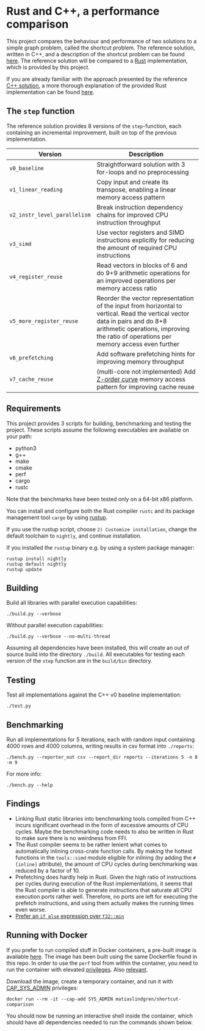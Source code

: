 # Rust and C++, a performance comparison

This project compares the behaviour and performance of two solutions to a simple graph problem, called the shortcut problem.
The reference solution, written in C++, and a description of the shortcut problem can be found [here](http://ppc.cs.aalto.fi/ch2/).
The reference solution will be compared to a [Rust](https://github.com/rust-lang/rust) implementation, which is provided by this project.

If you are already familiar with the approach presented by the reference [C++ solution](http://ppc.cs.aalto.fi/ch2/), a more thorough explanation of the provided Rust implementation can be found [here](/docs/intro.md).

## The `step` function

The reference solution provides 8 versions of the `step`-function, each containing an incremental improvement, built on top of the previous implementation.

Version | Description
--- | ---
`v0_baseline` | Straightforward solution with 3 for-loops and no preprocessing
`v1_linear_reading` | Copy input and create its transpose, enabling a linear memory access pattern
`v2_instr_level_parallelism` | Break instruction dependency chains for improved CPU instruction throughput
`v3_simd` | Use vector registers and SIMD instructions explicitly for reducing the amount of required CPU instructions
`v4_register_reuse` | Read vectors in blocks of 6 and do 9+9 arithmetic operations for an improved operations per memory access ratio
`v5_more_register_reuse` | Reorder the vector representation of the input from horizontal to vertical. Read the vertical vector data in pairs and do 8+8 arithmetic operations, improving the ratio of operations per memory access even further
`v6_prefetching` | Add software prefetching hints for improving memory throughput
`v7_cache_reuse` | (multi-core not implemented) Add [Z-order curve](https://en.wikipedia.org/wiki/Z-order_curve) memory access pattern for improving cache reuse


## Requirements

This project provides 3 scripts for building, benchmarking and testing the project.
These scripts assume the following executables are available on your path:

* python3
* g++
* make
* cmake
* perf
* cargo
* rustc

Note that the benchmarks have been tested only on a 64-bit x86 platform.

You can install and configure both the Rust compiler `rustc` and its package management tool `cargo` by using [rustup](https://github.com/rust-lang-nursery/rustup.rs).

If you use the rustup script, choose `2) Customize installation`, change the default toolchain to `nightly`, and continue installation.

If you installed the `rustup` binary e.g. by using a system package manager:
```
rustup install nightly
rustup default nightly
rustup update
```

## Building

Build all libraries with parallel execution capabilities:
```
./build.py --verbose
```
Without parallel execution capabilities:
```
./build.py --verbose --no-multi-thread
```
Assuming all dependencies have been installed, this will create an out of source build into the directory `./build`.
All executables for testing each version of the `step` function are in the `build/bin` directory.

## Testing

Test all implementations against the C++ v0 baseline implementation:
```
./test.py
```

## Benchmarking

Run all implementations for 5 iterations, each with random input containing 4000 rows and 4000 columns, writing results in csv format into `./reports`:
```
./bench.py --reporter_out csv --report_dir reports --iterations 5 -n 8 -m 9
```
For more info:
```
./bench.py --help
```

## Findings

* Linking Rust static libraries into benchmarking tools compiled from C++ incurs significant overhead in the form of excessive amounts of CPU cycles. Maybe the benchmarking code needs to also be written in Rust to make sure there is no weirdness from FFI.
* The Rust compiler seems to be rather lenient what comes to automatically inlining cross-crate function calls. By making the hottest functions in the `tools::simd` module eligible for inlining (by adding the `#[inline]` attribute), the amount of CPU cycles during benchmarking was reduced by a factor of 10.
* Prefetching does hardly help in Rust.
Given the high ratio of instructions per cycles during execution of the Rust implementations, it seems that the Rust compiler is able to generate instructions that saturate all CPU execution ports rather well.
Therefore, no ports are left for executing the prefetch instructions, and using them actually makes the running times even worse.
* [Prefer an `if else` expression over `f32::min`](/docs/f32_min_method.md)


## Running with Docker

If you prefer to run compiled stuff in Docker containers, a pre-built image is available [here](https://hub.docker.com/r/matiaslindgren/shortcut-comparison/).
The image has been built using the same Dockerfile found in this repo.
In order to use the `perf` tool from within the container, you need to run the container with elevated [privileges](https://docs.docker.com/engine/reference/run/#runtime-privilege-and-linux-capabilities).
Also [relevant](https://stackoverflow.com/questions/44745987/use-perf-inside-a-docker-container-without-privileged).

Download the image, create a temporary container, and run it with [CAP_SYS_ADMIN](https://linux.die.net/man/7/capabilities) privileges:
```
docker run --rm -it --cap-add SYS_ADMIN matiaslindgren/shortcut-comparison
```

You should now be running an interactive shell inside the container, which should have all dependencies needed to run the commands shown below.


